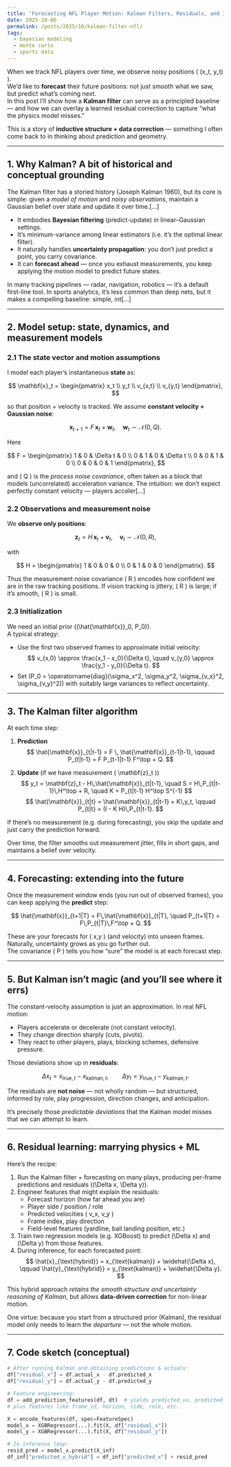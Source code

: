 ```yaml
---
title: 'Forecasting NFL Player Motion: Kalman Filters, Residuals, and Inductive Bias'
date: 2025-10-06
permalink: /posts/2025/10/kalman-filter-nfl/
tags: 
  - bayesian modeling
  - monte carlo
  - sports data
---
```


When we track NFL players over time, we observe noisy positions \( (x_t, y_t) \).  
We’d like to **forecast** their future positions: not just smooth what we saw, but predict what’s coming next.  
In this post I’ll show how a **Kalman filter** can serve as a principled baseline — and how we can overlay a learned residual correction to capture “what the physics model misses.”

This is a story of **inductive structure + data correction** — something I often come back to in thinking about prediction and geometry.

---

## 1. Why Kalman? A bit of historical and conceptual grounding

The Kalman filter has a storied history (Joseph Kalman 1960), but its core is simple: given a *model of motion* and *noisy observations*, maintain a Gaussian belief over state and update it over time.[...]

- It embodies **Bayesian filtering** (predict-update) in linear–Gaussian settings.  
- It’s minimum-variance among linear estimators (i.e. it’s the optimal linear filter).  
- It naturally handles **uncertainty propagation**: you don’t just predict a point, you carry covariance.  
- It can **forecast ahead** — once you exhaust measurements, you keep applying the motion model to predict future states.

In many tracking pipelines — radar, navigation, robotics — it’s a default first-line tool. In sports analytics, it’s less common than deep nets, but it makes a compelling baseline: simple, int[...]

---

## 2. Model setup: state, dynamics, and measurement models

### 2.1 The state vector and motion assumptions

I model each player’s instantaneous **state** as:

$$
\mathbf{x}_t = 
\begin{pmatrix}
x_t \\ y_t \\ v_{x,t} \\ v_{y,t}
\end{pmatrix},
$$

so that position + velocity is tracked. We assume **constant velocity + Gaussian noise**:

$$
\mathbf{x}_{t+1} = F \, \mathbf{x}_t + \mathbf{w}_t, \quad \mathbf{w}_t \sim \mathcal{N}(0, Q).
$$

Here

$$
F = \begin{pmatrix}
1 & 0 & \Delta t & 0 \\
0 & 1 & 0 & \Delta t \\
0 & 0 & 1 & 0 \\
0 & 0 & 0 & 1
\end{pmatrix},
$$

and \( Q \) is the *process noise covariance*, often taken as a block that models (uncorrelated) acceleration variance. The intuition: we don’t expect perfectly constant velocity — players acceler[...]

### 2.2 Observations and measurement noise

We **observe only positions**:

$$
\mathbf{z}_t = H \, \mathbf{x}_t + \mathbf{v}_t, \quad \mathbf{v}_t \sim \mathcal{N}(0, R),
$$

with

$$
H = \begin{pmatrix}
1 & 0 & 0 & 0 \\
0 & 1 & 0 & 0
\end{pmatrix}.
$$

Thus the measurement noise covariance \( R \) encodes how confident we are in the raw tracking positions. If vision tracking is jittery, \( R \) is large; if it’s smooth, \( R \) is small.

### 2.3 Initialization

We need an initial prior \((\hat{\mathbf{x}}_0, P_0)\).  
A typical strategy:

- Use the first two observed frames to approximate initial velocity:
  $$
  v_{x,0} \approx \frac{x_1 - x_0}{\Delta t}, \quad v_{y,0} \approx \frac{y_1 - y_0}{\Delta t}.
  $$
- Set \(P_0 = \operatorname{diag}(\sigma_x^2, \sigma_y^2, \sigma_{v_x}^2, \sigma_{v_y}^2)\) with suitably large variances to reflect uncertainty.

---

## 3. The Kalman filter algorithm

At each time step:

1. **Prediction**  
   $$
   \hat{\mathbf{x}}_{t|t-1} = F \, \hat{\mathbf{x}}_{t-1|t-1}, \qquad
   P_{t|t-1} = F P_{t-1|t-1} F^\top + Q.
   $$

2. **Update** (if we have measurement \( \mathbf{z}_t \))  
   $$
   y_t = \mathbf{z}_t - H\,\hat{\mathbf{x}}_{t|t-1}, \quad
   S = H\,P_{t|t-1}\,H^\top + R, \quad
   K = P_{t|t-1} H^\top S^{-1}
   $$
   $$
   \hat{\mathbf{x}}_{t|t} = \hat{\mathbf{x}}_{t|t-1} + K\,y_t, \qquad
   P_{t|t} = (I - K H)\,P_{t|t-1}.
   $$

If there’s no measurement (e.g. during forecasting), you skip the update and just carry the prediction forward.

Over time, the filter smooths out measurement jitter, fills in short gaps, and maintains a belief over velocity.

---

## 4. Forecasting: extending into the future

Once the measurement window ends (you run out of observed frames), you can keep applying the **predict** step:

$$
\hat{\mathbf{x}}_{t+1|T} = F\,\hat{\mathbf{x}}_{t|T}, \quad
P_{t+1|T} = F\,P_{t|T}\,F^\top + Q.
$$

These are your forecasts for \( x,y \) (and velocity) into unseen frames.  
Naturally, uncertainty grows as you go further out.  
The covariance \( P \) tells you how “sure” the model is at each forecast step.

---

## 5. But Kalman isn’t magic (and you’ll see where it errs)

The constant-velocity assumption is just an approximation. In real NFL motion:

- Players accelerate or decelerate (not constant velocity).
- They change direction sharply (cuts, pivots).  
- They react to other players, plays, blocking schemes, defensive pressure.

Those deviations show up in **residuals**:

$$
\Delta x_t = x_{\text{true}, t} - x_{\text{kalman}, t}, \qquad
\Delta y_t = y_{\text{true}, t} - y_{\text{kalman}, t}.
$$

The residuals are **not noise** — not wholly random — but structured, informed by role, play progression, direction changes, and anticipation.

It’s precisely those *predictable deviations* that the Kalman model misses that we can attempt to learn.

---

## 6. Residual learning: marrying physics + ML

Here’s the recipe:

1. Run the Kalman filter + forecasting on many plays, producing per-frame predictions and residuals \((\Delta x, \Delta y)\).
2. Engineer features that might explain the residuals:
   - Forecast horizon (how far ahead you are)
   - Player side / position / role
   - Predicted velocities \( v_x, v_y \)
   - Frame index, play direction
   - Field-level features (yardline, ball landing position, etc.)
3. Train two regression models (e.g. XGBoost) to predict \(\Delta x\) and \(\Delta y\) from those features.
4. During inference, for each forecasted point:
   $$
   \hat{x}_{\text{hybrid}} = x_{\text{kalman}} + \widehat{\Delta x}, \qquad
   \hat{y}_{\text{hybrid}} = y_{\text{kalman}} + \widehat{\Delta y}.
   $$

This hybrid approach *retains the smooth structure and uncertainty reasoning of Kalman*, but allows **data-driven correction** for non-linear motion.

One virtue: because you start from a structured prior (Kalman), the residual model only needs to learn the *departure* — not the whole motion.

---

## 7. Code sketch (conceptual)

```python
# After running Kalman and obtaining predictions & actuals:
df["residual_x"] = df.actual_x - df.predicted_x
df["residual_y"] = df.actual_y - df.predicted_y

# Feature engineering:
df = add_prediction_features(df, dt)  # yields predicted_vx, predicted_vy
# plus features like frame_id, horizon, side, role, etc.

X = encode_features(df, spec=FeatureSpec)
model_x = XGBRegressor(...).fit(X, df["residual_x"])
model_y = XGBRegressor(...).fit(X, df["residual_y"])

# In inference loop:
resid_pred = model_x.predict(X_inf)
df_inf["predicted_x_hybrid"] = df_inf["predicted_x"] + resid_pred

```
